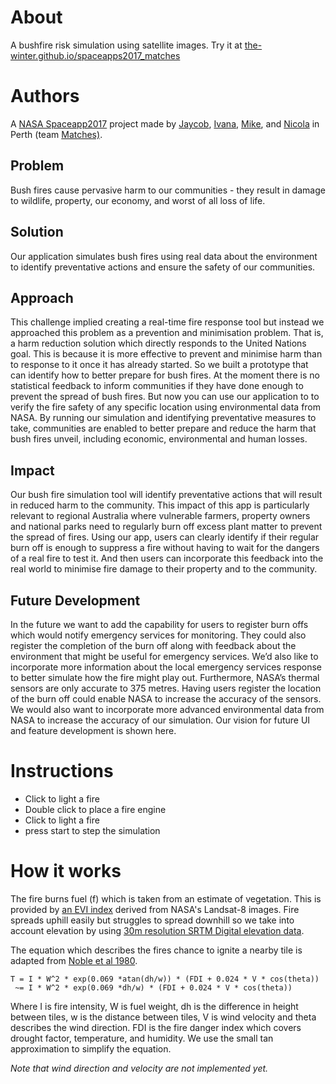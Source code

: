 # About

A bushfire risk simulation using satellite images. Try it at [the-winter.github.io/spaceapps2017_matches](https://the-winter.github.io/spaceapps2017_matches)

# Authors

A [NASA Spaceapp2017](https://2017.spaceappschallenge.org/) project made by [Jaycob](https://github.com/JaycobC), [Ivana](https://github.com/the-winter), [Mike](https://github.com/wassname), and [Nicola](https://github.com/nicolaruprecht) in Perth (team [Matches)](https://2017.spaceappschallenge.org/challenges/warning-danger-ahead/and-you-can-help-fight-fires/teams/matches/stream).

## Problem

Bush fires cause pervasive harm to our communities - they result in damage to wildlife, property, our economy, and worst of all loss of life.

## Solution

Our application simulates bush fires using real data about the environment to identify preventative actions and ensure the safety of our communities.

## Approach

This challenge implied creating a real-time fire response tool but instead we approached this problem as a prevention and minimisation problem. That is, a harm reduction solution which directly responds to the United Nations goal. This is because it is more effective to prevent and minimise harm than to response to it once it has already started. So we built a prototype that can identify how to better prepare for bush fires. At the moment there is no statistical feedback to inform communities if they have done enough to prevent the spread of bush fires. But now you can use our application to to verify the fire safety of any specific location using environmental data from NASA. By running our simulation and identifying preventative measures to take, communities are enabled to better prepare and reduce the harm that bush fires unveil, including economic, environmental and human losses.

## Impact

Our bush fire simulation tool will identify preventative actions that will result in reduced harm to the community. This impact of this app is particularly relevant to regional Australia where vulnerable farmers, property owners and national parks need to regularly burn off excess plant matter to prevent the spread of fires. Using our app, users can clearly identify if their regular burn off is enough to suppress a fire without having to wait for the dangers of a real fire to test it. And then users can incorporate this feedback into the real world to minimise fire damage to their property and to the community.

## Future Development

In the future we want to add the capability for users to register burn offs which would notify emergency services for monitoring. They could also register the completion of the burn off along with feedback about the environment that might be useful for emergency services. We’d also like to incorporate more information about the local emergency services response to better simulate how the fire might play out. Furthermore, NASA’s thermal sensors are only accurate to 375 metres. Having users register the location of the burn off could enable NASA to increase the accuracy of the sensors. We would also want to incorporate more advanced environmental data from NASA to increase the accuracy of our simulation.
Our vision for future UI and feature development is shown here.

# Instructions

- Click to light a fire
- Double click to place a fire engine
- Click to light a fire
- press start to step the simulation

# How it works

The fire burns fuel (f) which is taken from an estimate of vegetation. This is provided by [an EVI index](https://explorer.earthengine.google.com/#detail/LANDSAT%2FLC8_L1T_ANNUAL_EVI) derived from NASA's Landsat-8 images. Fire spreads uphill easily but struggles to spread downhill so we take into account elevation by using [30m resolution SRTM Digital elevation data](https://explorer.earthengine.google.com/#detail/USGS%2FSRTMGL1_003).

The equation which describes the fires chance to ignite a nearby tile is adapted from [Noble et al 1980](https://www.researchgate.net/publication/229624147_McArthur's_fire-danger_meters_expressed_as_equations).

```
T = I * W^2 * exp(0.069 *atan(dh/w)) * (FDI + 0.024 * V * cos(theta))
 ~= I * W^2 * exp(0.069 *dh/w) * (FDI + 0.024 * V * cos(theta))
```

Where I is fire intensity, W is fuel weight, dh is the difference in height between tiles, w is the distance between tiles, V is wind velocity and theta describes the wind direction. FDI is the fire danger index which covers drought factor, temperature, and humidity. We use the small tan approximation to simplify the equation.

*Note that wind direction and velocity are not implemented yet.*
